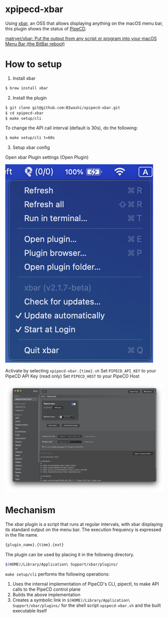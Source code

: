 # xpipecd-xbar

Using [xbar](https://github.com/matryer/xbar), an OSS that allows displaying anything on the macOS menu bar, this plugin shows the status of [PipeCD](https://github.com/pipe-cd/pipecd).

[matryer/xbar: Put the output from any script or program into your macOS Menu Bar (the BitBar reboot)](https://github.com/matryer/xbar)


# How to setup

1. Install xbar

```sh
$ brew install xbar
```

2. Install the plugin

```sh
$ git clone git@github.com:BIwashi/xpipecd-xbar.git
$ cd xpipecd-xbar
$ make setup/cli
```

To change the API call interval (default is 30s), do the following:

```sh
$ make setup/cli t=60s
```


3. Setup xbar config

Open xbar Plugin settings (Open Plugin)

![Open Plugin](img/image_1.png)

Activate by selecting `xpipecd-xbar.{time}.sh`
Set `PIPECD_API_KEY` to your PipeCD API Key (read only)
Set `PIPECD_HOST` to your PipeCD Host

![Setup PipeCD Config](img/image_2.png)


# Mechanism

The xbar plugin is a script that runs at regular intervals, with xbar displaying its standard output on the menu bar.
The execution frequency is expressed in the file name.

```sh
{plugin_name}.{time}.{ext}
```

The plugin can be used by placing it in the following directory.

```sh
$(HOME)/Library/Application\ Support/xbar/plugins/
```

`make setup/cli` performs the following operations:

1. Uses the internal implementation of PipeCD's CLI, pipectl, to make API calls to the PipeCD control plane
2. Builds the above implementation
3. Creates a symbolic link in `$(HOME)/Library/Application\ Support/xbar/plugins/` for the shell script `xpipecd-xbar.sh` and the built executable itself